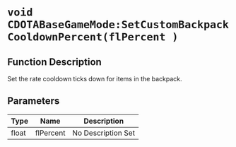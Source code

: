 # `void CDOTABaseGameMode:SetCustomBackpackCooldownPercent(flPercent )`
## Function Description
Set the rate cooldown ticks down for items in the backpack.
## Parameters
Type|Name|Description
--|--|--
float|flPercent|No Description Set

